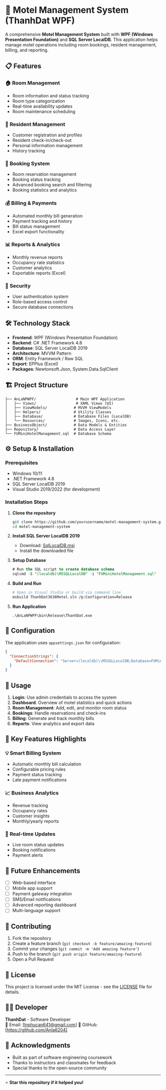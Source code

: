 # 🏨 Motel Management System (ThanhDat WPF)

A comprehensive **Motel Management System** built with **WPF (Windows Presentation Foundation)** and **SQL Server LocalDB**. This application helps manage motel operations including room bookings, resident management, billing, and reporting.

## 📋 Features

### 🏠 **Room Management**
- Room information and status tracking
- Room type categorization
- Real-time availability updates
- Room maintenance scheduling

### 👥 **Resident Management**
- Customer registration and profiles
- Resident check-in/check-out
- Personal information management
- History tracking

### 📅 **Booking System**
- Room reservation management
- Booking status tracking
- Advanced booking search and filtering
- Booking statistics and analytics

### 💰 **Billing & Payments**
- Automated monthly bill generation
- Payment tracking and history
- Bill status management
- Excel export functionality

### 📊 **Reports & Analytics**
- Monthly revenue reports
- Occupancy rate statistics
- Customer analytics
- Exportable reports (Excel)

### 🔐 **Security**
- User authentication system
- Role-based access control
- Secure database connections

## 🛠️ Technology Stack

- **Frontend**: WPF (Windows Presentation Foundation)
- **Backend**: C# .NET Framework 4.8
- **Database**: SQL Server LocalDB 2019
- **Architecture**: MVVM Pattern
- **ORM**: Entity Framework / Raw SQL
- **Export**: EPPlus (Excel)
- **Packages**: Newtonsoft.Json, System.Data.SqlClient

## 🏗️ Project Structure

```
├── AnLaNPWPF/                  # Main WPF Application
│   ├── Views/                  # XAML Views (UI)
│   ├── ViewModels/            # MVVM ViewModels
│   ├── Helpers/               # Utility Classes
│   ├── Database/              # Database Files (LocalDB)
│   └── Resources/             # Images, Icons, etc.
├── BusinessObject/            # Data Models & Entities
├── Repository/                # Data Access Layer
└── FUMiniHotelManagement.sql  # Database Schema
```

## ⚙️ Setup & Installation

### Prerequisites
- Windows 10/11
- .NET Framework 4.8
- SQL Server LocalDB 2019
- Visual Studio 2019/2022 (for development)

### Installation Steps

1. **Clone the repository**
   ```bash
   git clone https://github.com/yourusername/motel-management-system.git
   cd motel-management-system
   ```

2. **Install SQL Server LocalDB 2019**
   - Download: [SqlLocalDB.msi](https://download.microsoft.com/download/7/c/1/7c14e92e-bdcb-4f89-b7cf-93543e7112d1/SqlLocalDB.msi)
   - Install the downloaded file

3. **Setup Database**
   ```sql
   # Run the SQL script to create database schema
   sqlcmd -S "(localdb)\MSSQLLocalDB" -i "FUMiniHotelManagement.sql"
   ```

4. **Build and Run**
   ```bash
   # Open in Visual Studio or build via command line
   msbuild ThanhDat3636Motel.sln /p:Configuration=Release
   ```

5. **Run Application**
   ```
   .\AnLaNPWPF\bin\Release\ThanhDat.exe
   ```

## 🔧 Configuration

The application uses `appsettings.json` for configuration:

```json
{
  "ConnectionStrings": {
    "DefaultConnection": "Server=(localdb)\\MSSQLLocalDB;Database=FUMiniHotelManagement;Integrated Security=true;AttachDBFilename=|DataDirectory|\\Database\\FUMiniHotelManagement.mdf"
  }
}
```

## 📱 Usage

1. **Login**: Use admin credentials to access the system
2. **Dashboard**: Overview of motel statistics and quick actions
3. **Room Management**: Add, edit, and monitor room status
4. **Bookings**: Handle reservations and check-ins
5. **Billing**: Generate and track monthly bills
6. **Reports**: View analytics and export data

## 🎯 Key Features Highlights

### 💡 **Smart Billing System**
- Automatic monthly bill calculation
- Configurable pricing rules
- Payment status tracking
- Late payment notifications

### 📈 **Business Analytics**
- Revenue tracking
- Occupancy rates
- Customer insights
- Monthly/yearly reports

### 🔄 **Real-time Updates**
- Live room status updates
- Booking notifications
- Payment alerts

## 🚀 Future Enhancements

- [ ] Web-based interface
- [ ] Mobile app support
- [ ] Payment gateway integration
- [ ] SMS/Email notifications
- [ ] Advanced reporting dashboard
- [ ] Multi-language support

## 🤝 Contributing

1. Fork the repository
2. Create a feature branch (`git checkout -b feature/amazing-feature`)
3. Commit your changes (`git commit -m 'Add amazing feature'`)
4. Push to the branch (`git push origin feature/amazing-feature`)
5. Open a Pull Request

## 📄 License

This project is licensed under the MIT License - see the [LICENSE](LICENSE) file for details.

## 👨‍💻 Developer

**ThanhDat** - Software Developer  
📧 Email: [lnphucan641@gmail.com] 
🐙 GitHub: [https://github.com/Anla6204]

## 🙏 Acknowledgments

- Built as part of software engineering coursework
- Thanks to instructors and classmates for feedback
- Special thanks to the open-source community

---

⭐ **Star this repository if it helped you!**
